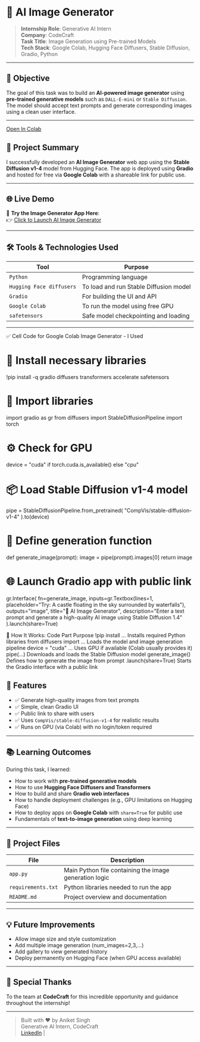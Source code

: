
# 🧠  AI Image Generator

> **Internship Role**: Generative AI Intern  
> **Company**: CodeCraft  
> **Task Title**: Image Generation using Pre-trained Models  
> **Tech Stack**: Google Colab, Hugging Face Diffusers, Stable Diffusion, Gradio, Python

---

## 🎯 Objective

The goal of this task was to build an **AI-powered image generator** using **pre-trained generative models** such as `DALL·E-mini` or `Stable Diffusion`. The model should accept text prompts and generate corresponding images using a clean user interface.

---
[Open In Colab](https://colab.research.google.com/drive/1lChhVmmFiXYykIdIHQoVzoMDfyYh_G_h?usp=sharing)

## 🚀 Project Summary

I successfully developed an **AI Image Generator** web app using the **Stable Diffusion v1-4** model from Hugging Face. The app is deployed using **Gradio** and hosted for free via **Google Colab** with a shareable link for public use.

---

## 🌐 Live Demo

🔗 **Try the Image Generator App Here**:  
👉 [Click to Launch AI Image Generator](https://29eb9964131f2fef8c.gradio.live/)



---

## 🛠️ Tools & Technologies Used

| Tool | Purpose |
|------|---------|
| `Python` | Programming language |
| `Hugging Face diffusers` | To load and run Stable Diffusion model |
| `Gradio` | For building the UI and API |
| `Google Colab` | To run the model using free GPU |
| `safetensors` | Safe model checkpointing and loading |

---

✅ Cell Code for Google Colab Image Generator - I Used


# 🚀 Install necessary libraries
!pip install -q gradio diffusers transformers accelerate safetensors

# 🧠 Import libraries
import gradio as gr
from diffusers import StableDiffusionPipeline
import torch

# ⚙️ Check for GPU
device = "cuda" if torch.cuda.is_available() else "cpu"

# 📦 Load Stable Diffusion v1-4 model
pipe = StableDiffusionPipeline.from_pretrained(
    "CompVis/stable-diffusion-v1-4"
).to(device)

# 🎨 Define generation function
def generate_image(prompt):
    image = pipe(prompt).images[0]
    return image

# 🌐 Launch Gradio app with public link
gr.Interface(
    fn=generate_image,
    inputs=gr.Textbox(lines=1, placeholder="Try: A castle floating in the sky surrounded by waterfalls"),
    outputs="image",
    title="🎨 AI Image Generator",
    description="Enter a text prompt and generate a high-quality AI image using Stable Diffusion 1.4"
).launch(share=True)





🧠 How It Works:
Code Part	Purpose
!pip install ...	Installs required Python libraries
from diffusers import ...	Loads the model and image generation pipeline
device = "cuda" ...	Uses GPU if available (Colab usually provides it)
pipe(...)	Downloads and loads the Stable Diffusion model
generate_image()	Defines how to generate the image from prompt
.launch(share=True)	Starts the Gradio interface with a public link



## 🧪 Features

- ✅ Generate high-quality images from text prompts
- ✅ Simple, clean Gradio UI
- ✅ Public link to share with users
- ✅ Uses `CompVis/stable-diffusion-v1-4` for realistic results
- ✅ Runs on GPU (via Colab) with no login/token required

---

## 📚 Learning Outcomes

During this task, I learned:

- How to work with **pre-trained generative models**
- How to use **Hugging Face Diffusers and Transformers**
- How to build and share **Gradio web interfaces**
- How to handle deployment challenges (e.g., GPU limitations on Hugging Face)
- How to deploy apps on **Google Colab** with `share=True` for public use
- Fundamentals of **text-to-image generation** using deep learning

---

## 📁 Project Files

| File | Description |
|------|-------------|
| `app.py` | Main Python file containing the image generation logic |
| `requirements.txt` | Python libraries needed to run the app |
| `README.md` | Project overview and documentation |

---

## 💡 Future Improvements

- Allow image size and style customization
- Add multiple image generation (num_images=2,3,...)
- Add gallery to view generated history
- Deploy permanently on Hugging Face (when GPU access available)

---

## 👏 Special Thanks

To the team at **CodeCraft** for this incredible opportunity and guidance throughout the internship!

---

> Built with ❤️ by Aniket Singh  
> Generative AI Intern, CodeCraft  
> [LinkedIn](https://linkedin.com/in/aniket-singh7as) | 

